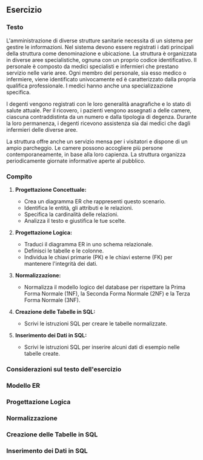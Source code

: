 ## Esercizio

### Testo

L'amministrazione di diverse strutture sanitarie necessita di un sistema per gestire le informazioni. Nel sistema devono essere registrati i dati principali della struttura come denominazione e ubicazione. La struttura è organizzata in diverse aree specialistiche, ognuna con un proprio codice identificativo. Il personale è composto da medici specialisti e infermieri che prestano servizio nelle varie aree. Ogni membro del personale, sia esso medico o infermiere, viene identificato univocamente ed è caratterizzato dalla propria qualifica professionale. I medici hanno anche una specializzazione specifica.

I degenti vengono registrati con le loro generalità anagrafiche e lo stato di salute attuale. Per il ricovero, i pazienti vengono assegnati a delle camere, ciascuna contraddistinta da un numero e dalla tipologia di degenza. Durante la loro permanenza, i degenti ricevono assistenza sia dai medici che dagli infermieri delle diverse aree.

La struttura offre anche un servizio mensa per i visitatori e dispone di un ampio parcheggio. Le camere possono accogliere più persone contemporaneamente, in base alla loro capienza. La struttura organizza periodicamente giornate informative aperte al pubblico.

### Compito

1. **Progettazione Concettuale:**

   - Crea un diagramma ER che rappresenti questo scenario.
   - Identifica le entità, gli attributi e le relazioni.
   - Specifica la cardinalità delle relazioni.
   - Analizza il testo e giustifica le tue scelte.

2. **Progettazione Logica:**

   - Traduci il diagramma ER in uno schema relazionale.
   - Definisci le tabelle e le colonne.
   - Individua le chiavi primarie (PK) e le chiavi esterne (FK) per mantenere l'integrità dei dati.

3. **Normalizzazione:**

   - Normalizza il modello logico del database per rispettare la Prima Forma Normale (1NF), la Seconda Forma Normale (2NF) e la Terza Forma Normale (3NF).

4. **Creazione delle Tabelle in SQL:**

   - Scrivi le istruzioni SQL per creare le tabelle normalizzate.

5. **Inserimento dei Dati in SQL:**
   - Scrivi le istruzioni SQL per inserire alcuni dati di esempio nelle tabelle create.

### Considerazioni sul testo dell'esercizio

### Modello ER

### Progettazione Logica

### Normalizzazione

### Creazione delle Tabelle in SQL

### Inserimento dei Dati in SQL
